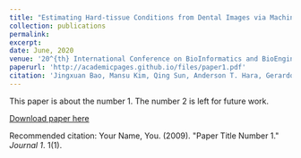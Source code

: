 ```yaml
---
title: "Estimating Hard-tissue Conditions from Dental Images via Machine Learning"
collection: publications
permalink: 
excerpt: 
date: June, 2020
venue: '20^{th} International Conference on BioInformatics and BioEngineering (ieeeBIBE)'
paperurl: 'http://academicpages.github.io/files/paper1.pdf'
citation: 'Jingxuan Bao, Mansu Kim, Qing Sun, Anderson T. Hara, Gerardo Maupome, Li Shen. (2020). &quot;Estimating Hard-tissue Conditions from Dental Images via Machine Learning.&quot; <i>20th International Conference on BioInformatics and BioEngineering (ieeeBIBE)</i>. 1(1).'
---
```

This paper is about the number 1. The number 2 is left for future work.

[Download paper here](http://academicpages.github.io/files/paper1.pdf)

Recommended citation: Your Name, You. (2009). "Paper Title Number 1." <i>Journal 1</i>. 1(1).
